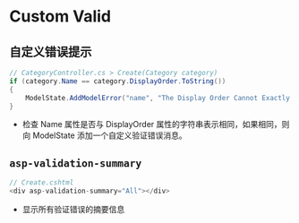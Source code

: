 # Custom Valid

## 自定义错误提示
```cs
// CategoryController.cs > Create(Category category)
if (category.Name == category.DisplayOrder.ToString())
{
	ModelState.AddModelError("name", "The Display Order Cannot Exactly Match The Name!");
}
```

- 检查 Name 属性是否与 DisplayOrder 属性的字符串表示相同，如果相同，则向 ModelState 添加一个自定义验证错误消息。

## ```asp-validation-summary```
```cs
// Create.cshtml
<div asp-validation-summary="All"></div>
```
- 显示所有验证错误的摘要信息

